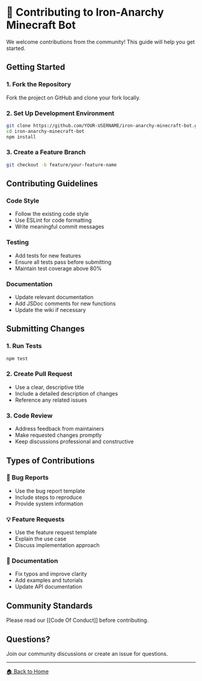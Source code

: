 # 🤝 Contributing to Iron-Anarchy Minecraft Bot

We welcome contributions from the community! This guide will help you get started.

## Getting Started

### 1. Fork the Repository

Fork the project on GitHub and clone your fork locally.

### 2. Set Up Development Environment

```bash
git clone https://github.com/YOUR-USERNAME/iron-anarchy-minecraft-bot.git
cd iron-anarchy-minecraft-bot
npm install
```

### 3. Create a Feature Branch

```bash
git checkout -b feature/your-feature-name
```

## Contributing Guidelines

### Code Style

- Follow the existing code style
- Use ESLint for code formatting
- Write meaningful commit messages

### Testing

- Add tests for new features
- Ensure all tests pass before submitting
- Maintain test coverage above 80%

### Documentation

- Update relevant documentation
- Add JSDoc comments for new functions
- Update the wiki if necessary

## Submitting Changes

### 1. Run Tests

```bash
npm test
```

### 2. Create Pull Request

- Use a clear, descriptive title
- Include a detailed description of changes
- Reference any related issues

### 3. Code Review

- Address feedback from maintainers
- Make requested changes promptly
- Keep discussions professional and constructive

## Types of Contributions

### 🐛 Bug Reports

- Use the bug report template
- Include steps to reproduce
- Provide system information

### 💡 Feature Requests

- Use the feature request template
- Explain the use case
- Discuss implementation approach

### 📝 Documentation

- Fix typos and improve clarity
- Add examples and tutorials
- Update API documentation

## Community Standards

Please read our [[Code Of Conduct]] before contributing.

## Questions?

Join our community discussions or create an issue for questions.

---

[🏠 Back to Home](Home.md)
